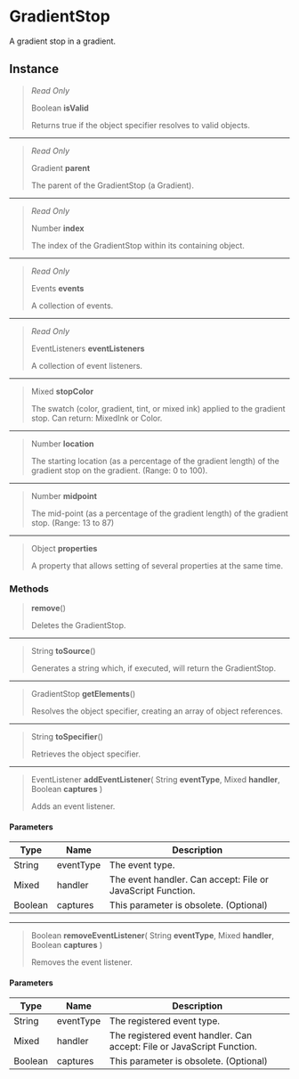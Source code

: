 # GradientStop
A gradient stop in a gradient.

## Instance
> *Read Only* 
> 
> Boolean **isValid** 
>
> Returns true if the object specifier resolves to valid objects.
*** 
> *Read Only* 
> 
> Gradient **parent** 
>
> The parent of the GradientStop (a Gradient).
*** 
> *Read Only* 
> 
> Number **index** 
>
> The index of the GradientStop within its containing object.
*** 
> *Read Only* 
> 
> Events **events** 
>
> A collection of events.
*** 
> *Read Only* 
> 
> EventListeners **eventListeners** 
>
> A collection of event listeners.
*** 
> Mixed **stopColor** 
>
> The swatch (color, gradient, tint, or mixed ink) applied to the gradient stop. Can return: MixedInk or Color.
*** 
> Number **location** 
>
> The starting location (as a percentage of the gradient length) of the gradient stop on the gradient. (Range: 0 to 100).
*** 
> Number **midpoint** 
>
> The mid-point (as a percentage of the gradient length) of the gradient stop. (Range: 13 to 87)
*** 
> Object **properties** 
>
> A property that allows setting of several properties at the same time.

### Methods
> **remove**()
> 
> Deletes the GradientStop.
*** 
> String **toSource**()
> 
> Generates a string which, if executed, will return the GradientStop.
*** 
> GradientStop **getElements**()
> 
> Resolves the object specifier, creating an array of object references.
*** 
> String **toSpecifier**()
> 
> Retrieves the object specifier.
*** 
> EventListener **addEventListener**( String **eventType**, Mixed **handler**, Boolean **captures** )
> 
> Adds an event listener.
#### Parameters
| Type | Name | Description |
|---|---|---|
| String | eventType | The event type. |
| Mixed | handler | The event handler. Can accept: File or JavaScript Function. |
| Boolean | captures | This parameter is obsolete. (Optional) |

*** 
> Boolean **removeEventListener**( String **eventType**, Mixed **handler**, Boolean **captures** )
> 
> Removes the event listener.
#### Parameters
| Type | Name | Description |
|---|---|---|
| String | eventType | The registered event type. |
| Mixed | handler | The registered event handler. Can accept: File or JavaScript Function. |
| Boolean | captures | This parameter is obsolete. (Optional) |


